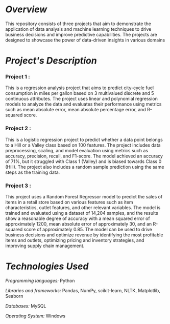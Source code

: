 # *Overview*
This repository consists of three projects that aim to demonstrate the application of data analysis and machine learning techniques to drive business decisions and improve predictive capabilities. The projects are designed to showcase the power of data-driven insights in various domains
# *Project's Description*
### Project 1 : 
This is a regression analysis project that aims to predict city-cycle fuel consumption in miles per gallon based on 3 multivalued discrete and 5 continuous attributes. The project uses linear and polynomial regression models to analyze the data and evaluates their performance using metrics such as mean absolute error, mean absolute percentage error, and R-squared score.
### Project 2 :
This is a logistic regression project to predict whether a data point belongs to a Hill or a Valley class based on 100 features. The project includes data preprocessing, scaling, and model evaluation using metrics such as accuracy, precision, recall, and F1-score. The model achieved an accuracy of 71%, but it struggled with Class 1 (Valley) and is biased towards Class 0 (Hill). The project also includes a random sample prediction using the same steps as the training data.
### Project 3 :
This project uses a Random Forest Regressor model to predict the sales of items in a retail store based on various features such as item characteristics, outlet features, and other relevant variables. The model is trained and evaluated using a dataset of 14,204 samples, and the results show a reasonable degree of accuracy with a mean squared error of approximately 1200, mean absolute error of approximately 30, and an R-squared score of approximately 0.85. The model can be used to drive business decisions and optimize revenue by identifying the most profitable items and outlets, optimizing pricing and inventory strategies, and improving supply chain management.
# *Technologies Used*
*Programming languages:* Python

*Libraries and frameworks:* Pandas, NumPy, scikit-learn, NLTK, Matplotlib, Seaborn

*Databases:* MySQL

*Operating System:* Windows
